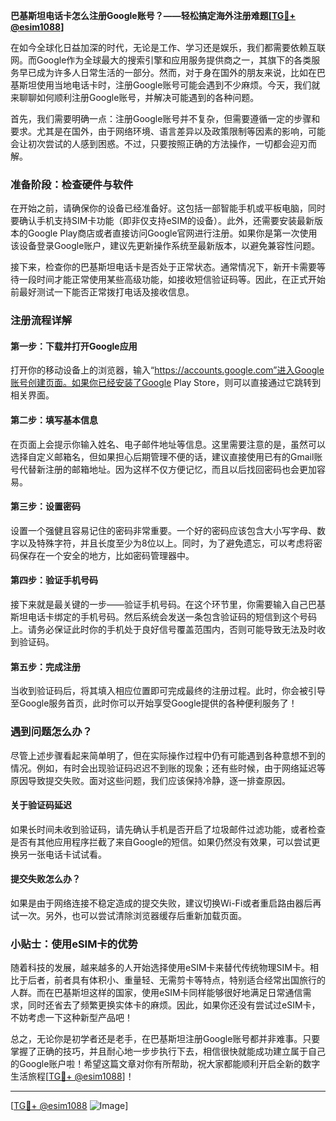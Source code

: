 **巴基斯坦电话卡怎么注册Google账号？——轻松搞定海外注册难题[[TG💪+ @esim1088](https://t.me/s/esim1088)]**

在如今全球化日益加深的时代，无论是工作、学习还是娱乐，我们都需要依赖互联网。而Google作为全球最大的搜索引擎和应用服务提供商之一，其旗下的各类服务早已成为许多人日常生活的一部分。然而，对于身在国外的朋友来说，比如在巴基斯坦使用当地电话卡时，注册Google账号可能会遇到不少麻烦。今天，我们就来聊聊如何顺利注册Google账号，并解决可能遇到的各种问题。

首先，我们需要明确一点：注册Google账号并不复杂，但需要遵循一定的步骤和要求。尤其是在国外，由于网络环境、语言差异以及政策限制等因素的影响，可能会让初次尝试的人感到困惑。不过，只要按照正确的方法操作，一切都会迎刃而解。

### 准备阶段：检查硬件与软件

在开始之前，请确保你的设备已经准备好。这包括一部智能手机或平板电脑，同时要确认手机支持SIM卡功能（即非仅支持eSIM的设备）。此外，还需要安装最新版本的Google Play商店或者直接访问Google官网进行注册。如果你是第一次使用该设备登录Google账户，建议先更新操作系统至最新版本，以避免兼容性问题。

接下来，检查你的巴基斯坦电话卡是否处于正常状态。通常情况下，新开卡需要等待一段时间才能正常使用某些高级功能，如接收短信验证码等。因此，在正式开始前最好测试一下能否正常拨打电话及接收信息。

### 注册流程详解

#### 第一步：下载并打开Google应用
打开你的移动设备上的浏览器，输入“https://accounts.google.com”进入Google账号创建页面。如果你已经安装了Google Play Store，则可以直接通过它跳转到相关界面。

#### 第二步：填写基本信息
在页面上会提示你输入姓名、电子邮件地址等信息。这里需要注意的是，虽然可以选择自定义邮箱名，但如果担心后期管理不便的话，建议直接使用已有的Gmail账号代替新注册的邮箱地址。因为这样不仅方便记忆，而且以后找回密码也会更加容易。

#### 第三步：设置密码
设置一个强健且容易记住的密码非常重要。一个好的密码应该包含大小写字母、数字以及特殊字符，并且长度至少为8位以上。同时，为了避免遗忘，可以考虑将密码保存在一个安全的地方，比如密码管理器中。

#### 第四步：验证手机号码
接下来就是最关键的一步——验证手机号码。在这个环节里，你需要输入自己巴基斯坦电话卡绑定的手机号码。然后系统会发送一条包含验证码的短信到这个号码上。请务必保证此时你的手机处于良好信号覆盖范围内，否则可能导致无法及时收到验证码。

#### 第五步：完成注册
当收到验证码后，将其填入相应位置即可完成最终的注册过程。此时，你会被引导至Google服务首页，此时你可以开始享受Google提供的各种便利服务了！

### 遇到问题怎么办？

尽管上述步骤看起来简单明了，但在实际操作过程中仍有可能遇到各种意想不到的情况。例如，有时会出现验证码迟迟不到账的现象；还有些时候，由于网络延迟等原因导致提交失败。面对这些问题，我们应该保持冷静，逐一排查原因。

#### 关于验证码延迟
如果长时间未收到验证码，请先确认手机是否开启了垃圾邮件过滤功能，或者检查是否有其他应用程序拦截了来自Google的短信。如果仍然没有效果，可以尝试更换另一张电话卡试试看。

#### 提交失败怎么办？
如果是由于网络连接不稳定造成的提交失败，建议切换Wi-Fi或者重启路由器后再试一次。另外，也可以尝试清除浏览器缓存后重新加载页面。

### 小贴士：使用eSIM卡的优势

随着科技的发展，越来越多的人开始选择使用eSIM卡来替代传统物理SIM卡。相比于后者，前者具有体积小、重量轻、无需剪卡等特点，特别适合经常出国旅行的人群。而在巴基斯坦这样的国家，使用eSIM卡同样能够很好地满足日常通信需求，同时还省去了频繁更换实体卡的麻烦。因此，如果你还没有尝试过eSIM卡，不妨考虑一下这种新型产品吧！

总之，无论你是初学者还是老手，在巴基斯坦注册Google账号都并非难事。只要掌握了正确的技巧，并且耐心地一步步执行下去，相信很快就能成功建立属于自己的Google账户啦！希望这篇文章对你有所帮助，祝大家都能顺利开启全新的数字生活旅程[[TG💪+ @esim1088](https://t.me/s/esim1088)]！

---

[[TG💪+ @esim1088](https://t.me/s/esim1088) ![Image](https://i.postimg.cc/4NQfJmqS/Snipaste-2025-05-13-00-14-12.png)]